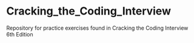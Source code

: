 # Cracking_the_Coding_Interview
Repository for practice exercises found in Cracking the Coding Interview 6th Edition
